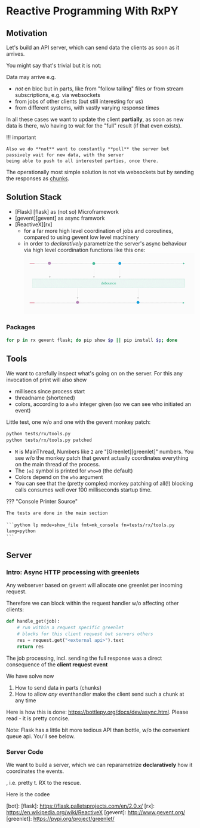 # Reactive Programming With RxPY

## Motivation

Let's build an API server, which can send data the clients as soon as it arrives.

You might say that's trivial but it is not:

Data may arrive e.g.

- *not* en bloc but in parts, like from "follow tailing" files or from stream subscriptions, e.g.
  via websockets
- from jobs of other clients (but still interesting for us)
- from different systems, with vastly varying response times

In all these cases we want to update the client **partially**, as soon as new data is there, w/o having
to wait for the "full" result (if that even exists).

!!! important

    Also we do **not** want to constantly **poll** the server but passively wait for new data, with the server
    being able to push to all interested parties, once there.


The operationally most simple solution is not via websockets but by sending the responses as
[chunks][cte].

[cte]: https://en.wikipedia.org/wiki/Chunked_transfer_encoding

## Solution Stack

- [Flask] [flask] as (not so) Microframework
- [gevent][gevent] as async framwork
- [ReactiveX][rx]
    - for a far more high level coordination of jobs and coroutines, compared to using gevent low level
      machinery 
    - in order to *declaratively* parametrize the server's async behaviour via high level
      coordination functions like this one: ![](./img/rx-debounce.gif)

### Packages

```bash lp
for p in rx gevent flask; do pip show $p || pip install $p; done
```


## Tools

We want to carefully inspect what's going on on the server. For this any invocation of print will
also show 

- millisecs since process start
- threadname (shortened) 
- colors, according to a `who` integer given (so we can see who initiated an event)

Little test, one w/o and one with the gevent monkey patch:

```bash lp eval=always fmt=xt_flat
python tests/rx/tools.py
python tests/rx/tools.py patched
```

- `M` is MainThread, Numbers like `2` are "[Greenlet][greenlet]" numbers. You see w/o the monkey patch that
  gevent actually coordinates everything on the main thread of the process.
- The `[♻️]` symbol is printed for `who=0` (the default) 
- Colors depend on the `who` argument
- You can see that the (pretty complex) monkey patching of all(!) blocking calls consumes well over
  100 milliseconds startup time.

??? "Console Printer Source"

    The tests are done in the main section

    ```python lp mode=show_file fmt=mk_console fn=tests/rx/tools.py lang=python
    ```

## Server

### Intro: Async HTTP processing with greenlets

Any webserver based on gevent will allocate one greenlet per incoming request.

Therefore we can block within the request handler w/o affecting other clients:

```python
def handle_get(job):
    # run within a request specific greenlet
    # blocks for this client request but servers others
    res = request.get("<external api>").text 
    return res
```

The job processing, incl. sending the full response was a direct consequence of the **client request
event**

We have solve now

1. How to send data in parts (chunks)
1. How to allow *any* eventhandler make the client send such a chunk at any time

Here is how this is done: https://bottlepy.org/docs/dev/async.html. Please read - it is pretty
concise.

Note: Flask has a little bit more tedious API than bottle, w/o the convenient queue api. You'll see
below.


### Server Code

We want to build a server, which we can reparametrize **declaratively** how it coordinates the
events.









, i.e. pretty
t. RX to the
rescue.

Here is the codee





[bot]: 
[flask]: https://flask.palletsprojects.com/en/2.0.x/
[rx]: https://en.wikipedia.org/wiki/ReactiveX
[gevent]: http://www.gevent.org/
[greenlet]: https://pypi.org/project/greenlet/
